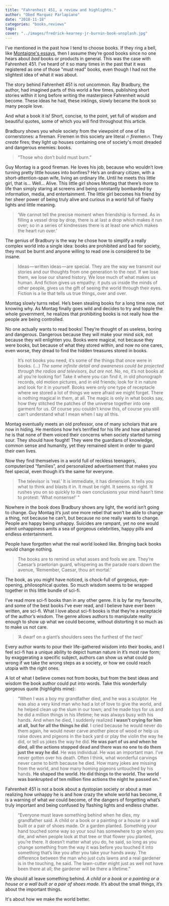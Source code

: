 ```yaml
---
title: "Fahrenheit 451, a review and highlights."
author: "Obed Marquez Parlapiano"
date: "2018-11-18"
categories: "books,reviews"
tags:
cover: "../images/fredrick-kearney-jr-burnin-book-unsplash.jpg"
---
```


I’ve mentioned in the past how I tend to choose books. If they ring a bell, like [Montaigne's essays](https://obedparla.com/books/reviews/the-casual-exacerbating-philosophy-of-montaigne/), then I assume they’re good books since no one hears about _bad_ books or products in general. This was the case with Fahrenheit 451. I've heard of it so many times in the past that it was registered as one of those "must read" books, even though I had not the slightest idea of what it was about.

The story behind Fahrenheit 451 is not uncommon. Ray Bradbury, the author, had imagined parts of this world a few times, publishing short stories within it long before writing the masterpiece Fahrenheit would become. These ideas he had, these inklings, slowly became the book so many people love.

And what a book it is! Short, concise, to the point, yet full of wisdom and beautiful quotes, some of which you will find throughout this article.

Bradbury shows you whole society from the viewpoint of one of its cornerstones: a fireman. Firemen in this society are literal 🔥 _firemen🔥._ They _create_ fires; they light up houses containing one of society's most dreaded and dangerous enemies: books.

> “Those who don’t build must burn.”

Guy Montag is a good fireman. He loves his job, because who wouldn’t love turning pretty little houses into bonfires? He’s an ordinary citizen, with a short-attention-span wife, living an ordinary life. Until he meets this little girl, that is… Well... Alive. This little girl shows Montag that there’s more to life than simply staring at screens and being constantly bombarded by information, media, and entertainment. The little girl becomes his friend by her sheer power of being truly alive and curious in a world full of flashy lights and little meaning.

> ‘We cannot tell the precise moment when friendship is formed. As in filling a vessel drop by drop, there is at last a drop which makes it run over; so in a series of kindnesses there is at least one which makes the heart run over.’

The genius of Bradbury is the way he chose how to simplify a really complex world into a single idea: books are prohibited and bad for society, they must be burnt and anyone willing to read one is considered to be insane.

> Ideas — written ideas — are special. They are the way we transmit our stories and our thoughts from one generation to the next. If we lose them, we lose our shared history. We lose much of what makes us human. And fiction gives us empathy: it puts us inside the minds of other people, gives us the gift of seeing the world through their eyes. Fiction is a lie that tells us true things, over and over.

Montag slowly turns rebel. He’s been stealing books for a long time now, not knowing why. As Montag finally goes wild and decides to try and topple the whole government, he realizes that prohibiting books is not really how the people are being controlled.

No one actually wants to read books! They’re thought of as useless, boring and dangerous. Dangerous because they will make your mind _sick,_ not because they will enlighten you. Books were magical, not because they were books, but because of what they stored within, and now no one cares, even worse, they dread to find the hidden treasures stored in books.

> It’s not books you need, it’s some of the things that once were in books. (…) _The same infinite detail and awareness could be projected through the radios and televisors, but are not._ No, no, it’s not books at all you’re looking for! Take it where you can find it, in old phonograph records, old motion pictures, and in old friends; look for it in nature and look for it in yourself. Books were only one type of receptacle where we stored a lot of things we were afraid we might forget. There is nothing magical in them, at all. The magic is only in what books say, how they stitched the patches of the universe together into one garment for us. Of course you couldn’t know this, of course you still can’t understand what I mean when I say all this.

Montag eventually meets an old professor, one of many scholars that are now in hiding. He mentions how he’s terrified for his life and how ashamed he is that none of them voiced their concerns when society started turning sour. They should have fought! They were the guardians of knowledge, common sense and humanity, yet they remained silent in order to guard their own lives.

Now they find themselves in a world full of reckless teenagers, computerized “families”, and personalized advertisement that makes you feel special, even though it’s the same for everyone.

> The televisor is ‘real.’ It is immediate, it has dimension. It tells you what to think and blasts it in. It must be right. It seems so right. It rushes you on so quickly to its own conclusions your mind hasn’t time to protest: ‘What nonsense!’ ”

Nowhere in the book does Bradbury shows any light, the world isn’t going to change. Guy Montag it’s just one more rebel that won’t be able to change a thing, not because he can’t, but because no one really wants to change. People are happy being unhappy. Suicides are rampant, yet no one would admit unhappiness amits a sea of gorgeous celebrities, happy pills and endless entertainment.

People have forgotten what the real world looked like. Bringing back books would change nothing.

> The books are to remind us what asses and fools we are. They’re Caesar’s praetorian guard, whispering as the parade roars down the avenue, ‘Remember, Caesar, thou art mortal.’

The book, as you might have noticed, is chock-full of gorgeous, eye-opening, philosophical quotes. So much wisdom seems to be wrapped together in this little bundle of sci-fi.

I’ve read more sci-fi books than in any other genre. It is by far my favourite, and some of the best books I’ve ever read, and I believe have ever been written, are sci-fi. What I love about sci-fi books is that they’re a receptacle of the author’s wisdom. The genre allows authors to manipulate reality enough to show up what we could become, without distorting it so much as to make us not care.

> ‘A dwarf on a giant’s shoulders sees the furthest of the two!’

Every author wants to pour their life-gathered wisdom into their books, and I feel sci-fi has a unique ability to depict human nature in it’s most raw form; by exaggerating a specific subject, authors can show us what could go wrong if we take the wrong steps as a society, or how we could reach utopia with the right ones.

A lot of what I believe comes not from books, but from the best ideas and wisdom the book author could put into words. Take this wonderfully gorgeous quote (highlights mine):

> “When I was a boy my grandfather died, and he was a sculptor. He was also a very kind man who had a lot of love to give the world, and he helped clean up the slum in our town; and he made toys for us and he did a million things in his lifetime; he was always busy with his hands. And when he died, I suddenly realized **I wasn’t crying for him at all, but for all the things he did**. I cried because he would never do them again, he would never carve another piece of wood or help us raise doves and pigeons in the back yard or play the violin the way he did, or tell us jokes the way he did. **He was part of us and when he died, all the actions stopped dead and there was no one to do them just the way he did**. He was individual. He was an important man. I’ve never gotten over his death. Often I think, what wonderful carvings never came to birth because he died. How many jokes are missing from the world, and how many homing pigeons untouched by his hands. **He shaped the world. He did things to the world. The world was bankrupted of ten million fine actions the night he passed on.**”

Fahrenheit 451 is not a book about a dystopian society or about a man realizing how unhappy he is and how crazy the whole world has become, it is a warning of what _we_ could become, of the dangers of forgetting what’s truly important and being confused by flashing lights and endless chatter.

> “Everyone must leave something behind when he dies, my grandfather said. A child or a book or a painting or a house or a wall built or a pair of shoes made. Or a garden planted. Something your hand touched some way so your soul has somewhere to go when you die, and when people look at that tree or that flower you planted, you’re there. It doesn’t matter what you do, he said, so long as you change something from the way it was before you touched it into something that’s like you after you take your hands away. The difference between the man who just cuts lawns and a real gardener is in the touching, he said. The lawn-cutter might just as well not have been there at all; the gardener will be there a lifetime.”

We should all leave something behind. _A child or a book or a painting or a house or a wall built or a pair of shoes made._ It’s about the small things, it’s about the important things.

It's about how we make the world better.
